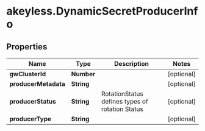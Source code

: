 # akeyless.DynamicSecretProducerInfo

## Properties

Name | Type | Description | Notes
------------ | ------------- | ------------- | -------------
**gwClusterId** | **Number** |  | [optional] 
**producerMetadata** | **String** |  | [optional] 
**producerStatus** | **String** | RotationStatus defines types of rotation Status | [optional] 
**producerType** | **String** |  | [optional] 


